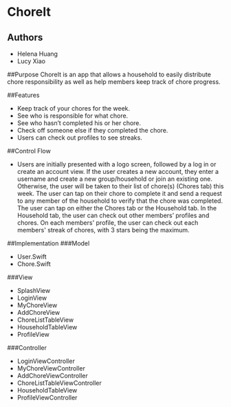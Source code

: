 # ChoreIt

## Authors
* Helena Huang
* Lucy Xiao

##Purpose
ChoreIt is an app that allows a household to easily distribute chore responsibility as well as help members keep track of chore progress.

##Features
* Keep track of your chores for the week.
* See who is responsible for what chore.
* See who hasn’t completed his or her chore.
* Check off someone else if they completed the chore.
* Users can check out profiles to see streaks.

##Control Flow
* Users are initially presented with a logo screen, followed by a log in or create an account view. If the user creates a new account, they enter a username and create a new group/household or join an existing one. Otherwise, the user will be taken to their list of chore(s) (Chores tab) this week. The user can tap on their chore to complete it and send a request to any member of the household to verify that the chore was completed. The user can tap on either the Chores tab or the Household tab. In the Household tab, the user can check out other members’ profiles and chores. On each members' profile, the user can check out each members' streak of chores, with 3 stars being the maximum.

##Implementation
###Model
* User.Swift
* Chore.Swift

###View
* SplashView
* LoginView
* MyChoreView
* AddChoreView
* ChoreListTableView
* HouseholdTableView
* ProfileView

###Controller
* LoginViewController
* MyChoreViewController
* AddChoreViewController
* ChoreListTableViewController
* HouseholdTableView
* ProfileViewController

